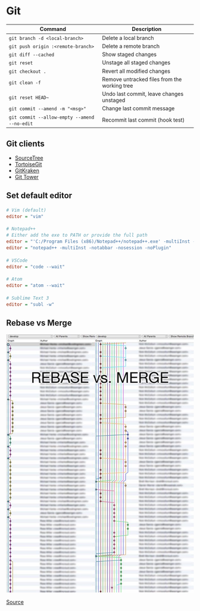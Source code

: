 # Git

| Command                                      | Description                                     |
| -------------------------------------------- | ----------------------------------------------- |
| `git branch -d <local-branch>`               | Delete a local branch                           |
| `git push origin :<remote-branch>`           | Delete a remote branch                          |
| `git diff --cached`                          | Show staged changes                             |
| `git reset`                                  | Unstage all staged changes                      |
| `git checkout .`                             | Revert all modified changes                     |
| `git clean -f`                               | Remove untracked files from the working tree    |
| `git reset HEAD~`                            | Undo last commit, leave changes unstaged        |
| `git commit --amend -m "<msg>"`              | Change last commit message                      |
| `git commit --allow-empty --amend --no-edit` | Recommit last commit (hook test)                |

## Git clients

 - [SourceTree](https://www.sourcetreeapp.com/)
 - [TortoiseGit](https://tortoisegit.org/)
 - [GitKraken](https://www.gitkraken.com/)
 - [Git Tower](https://www.git-tower.com/windows/)

## Set default editor

```ini
# Vim (default)
editor = "vim"

# Notepad++
# Either add the exe to PATH or provide the full path
editor = "'C:/Program Files (x86)/Notepad++/notepad++.exe' -multiInst -notabbar -nosession -noPlugin"
editor = "notepad++ -multiInst -notabbar -nosession -noPlugin"

# VSCode
editor = "code --wait"

# Atom
editor = "atom --wait"

# Sublime Text 3
editor = "subl -w"
```

## Rebase vs Merge

![Rebase vs Merge](rebase-vs-merge.jpg)

[Source](https://twitter.com/michaelhenke/status/585142133167751169)
